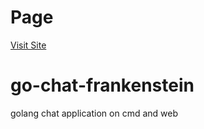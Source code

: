 # Page

[Visit Site](https://seantywork.github.io/docs/x0d)

# go-chat-frankenstein

golang chat application on cmd and web
